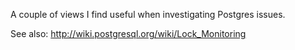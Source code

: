 A couple of views I find useful when investigating Postgres issues.

See also: http://wiki.postgresql.org/wiki/Lock_Monitoring
